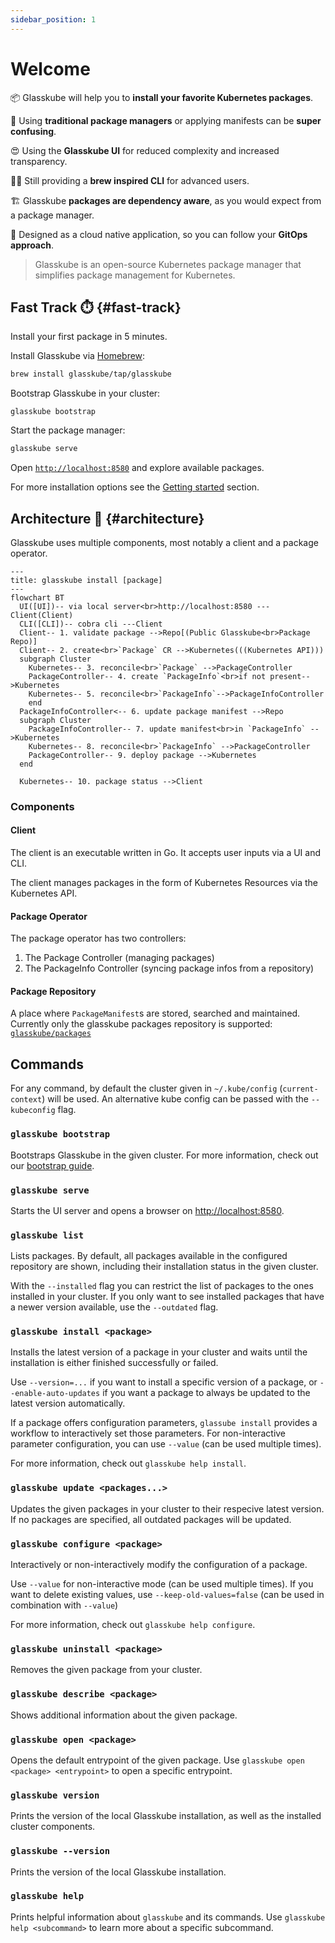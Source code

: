 ```yaml
---
sidebar_position: 1
---
```


# Welcome

📦️ Glasskube will help you to **install your favorite Kubernetes packages**.

🤯 Using **traditional package managers** or applying manifests can be **super confusing**.

😍 Using the **Glasskube UI** for reduced complexity and increased transparency.

🧑‍💻 Still providing a **brew inspired CLI** for advanced users.

🏗️ Glasskube **packages are dependency aware**, as you would expect from a package manager.

🤖 Designed as a cloud native application, so you can follow your **GitOps approach**.

> Glasskube is an open-source Kubernetes package manager that simplifies package management for Kubernetes.

## Fast Track ⏱️ {#fast-track}

Install your first package in 5 minutes.

Install Glasskube via [Homebrew](https://brew.sh/):

```bash
brew install glasskube/tap/glasskube
```

Bootstrap Glasskube in your cluster:

```
glasskube bootstrap
```

Start the package manager:

```bash
glasskube serve
```

Open [`http://localhost:8580`](http://localhost:8580) and explore available packages.

For more installation options see the [Getting started](getting-started/install) section.

## Architecture 📏 {#architecture}

Glasskube uses multiple components, most notably a client and a package operator.

```mermaid
---
title: glasskube install [package]
---
flowchart BT
  UI([UI])-- via local server<br>http://localhost:8580 ---Client(Client)
  CLI([CLI])-- cobra cli ---Client
  Client-- 1. validate package -->Repo[(Public Glasskube<br>Package Repo)]
  Client-- 2. create<br>`Package` CR -->Kubernetes(((Kubernetes API)))
  subgraph Cluster
    Kubernetes-- 3. reconcile<br>`Package` -->PackageController
    PackageController-- 4. create `PackageInfo`<br>if not present-->Kubernetes
    Kubernetes-- 5. reconcile<br>`PackageInfo`-->PackageInfoController
    end
  PackageInfoController<-- 6. update package manifest -->Repo
  subgraph Cluster
    PackageInfoController-- 7. update manifest<br>in `PackageInfo` -->Kubernetes
    Kubernetes-- 8. reconcile<br>`PackageInfo` -->PackageController
    PackageController-- 9. deploy package -->Kubernetes
  end

  Kubernetes-- 10. package status -->Client
```

### Components

#### Client

The client is an executable written in Go. It accepts user inputs via a UI and CLI.

The client manages packages in the form of Kubernetes Resources via the Kubernetes API.

#### Package Operator

The package operator has two controllers:

1. The Package Controller (managing packages)
2. The PackageInfo Controller (syncing package infos from a repository)

#### Package Repository

A place where `PackageManifest`s are stored, searched and maintained.
Currently only the glasskube packages repository is supported: [`glasskube/packages`](https://github.com/glasskube/packages)

## Commands

For any command, by default the cluster given in `~/.kube/config` (`current-context`) will be used.
An alternative kube config can be passed with the `--kubeconfig` flag.

### `glasskube bootstrap`

Bootstraps Glasskube in the given cluster. For more information, check out our [bootstrap guide](./getting-started/bootstrap).

### `glasskube serve`

Starts the UI server and opens a browser on [http://localhost:8580](http://localhost:8580).

### `glasskube list`

Lists packages. By default, all packages available in the configured repository are shown, including their installation status in the given cluster.

With the `--installed` flag you can restrict the list of packages to the ones installed in your cluster.
If you only want to see installed packages that have a newer version available, use the `--outdated` flag.

### `glasskube install <package>`

Installs the latest version of a package in your cluster and waits until the installation is either finished successfully or failed.

Use `--version=...` if you want to install a specific version of a package, or `--enable-auto-updates` if you want a package to always be updated to the latest version automatically.

If a package offers configuration parameters, `glassube install` provides a workflow to interactively set those parameters.
For non-interactive parameter configuration, you can use `--value` (can be used multiple times).

For more information, check out `glasskube help install`.

### `glasskube update <packages...>`

Updates the given packages in your cluster to their respecive latest version.
If no packages are specified, all outdated packages will be updated.

### `glasskube configure <package>`

Interactively or non-interactively modify the configuration of a package.

Use `--value` for non-interactive mode (can be used multiple times).
If you want to delete existing values, use `--keep-old-values=false` (can be used in combination with `--value`)

For more information, check out `glasskube help configure`.

### `glasskube uninstall <package>`

Removes the given package from your cluster.

### `glasskube describe <package>`

Shows additional information about the given package.

### `glasskube open <package>`

Opens the default entrypoint of the given package.
Use `glasskube open <package> <entrypoint>` to open a specific entrypoint.

### `glasskube version`

Prints the version of the local Glasskube installation, as well as the installed cluster components.

### `glasskube --version`

Prints the version of the local Glasskube installation.

### `glasskube help`

Prints helpful information about `glasskube` and its commands.
Use `glasskube help <subcommand>` to learn more about a specific subcommand.
